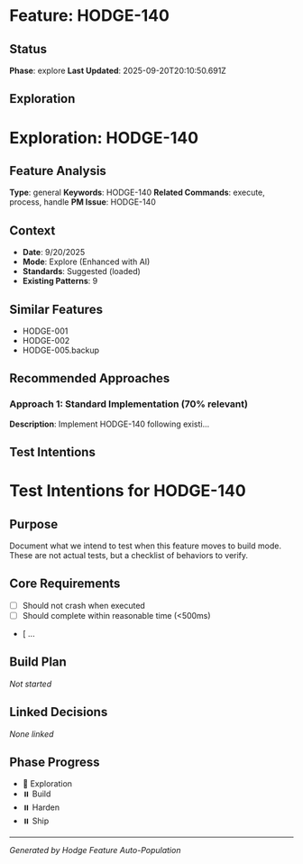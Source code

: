 # Feature: HODGE-140

## Status
**Phase**: explore
**Last Updated**: 2025-09-20T20:10:50.691Z

## Exploration
# Exploration: HODGE-140

## Feature Analysis
**Type**: general
**Keywords**: HODGE-140
**Related Commands**: execute, process, handle
**PM Issue**: HODGE-140

## Context
- **Date**: 9/20/2025
- **Mode**: Explore (Enhanced with AI)
- **Standards**: Suggested (loaded)
- **Existing Patterns**: 9


## Similar Features
- HODGE-001
- HODGE-002
- HODGE-005.backup




## Recommended Approaches


### Approach 1: Standard Implementation (70% relevant)
**Description**: Implement HODGE-140 following existi...

## Test Intentions
# Test Intentions for HODGE-140

## Purpose
Document what we intend to test when this feature moves to build mode.
These are not actual tests, but a checklist of behaviors to verify.

## Core Requirements
- [ ] Should not crash when executed
- [ ] Should complete within reasonable time (<500ms)
- [ ...

## Build Plan
_Not started_

## Linked Decisions
_None linked_




## Phase Progress
- 🔄 Exploration
- ⏸️ Build
- ⏸️ Harden
- ⏸️ Ship

---
_Generated by Hodge Feature Auto-Population_
